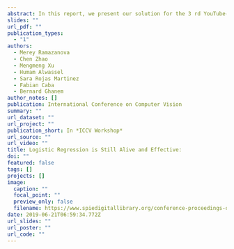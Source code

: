 ```yaml
---
abstract: In this report, we present our solution for the 3 rd YouTube-8M Video Understanding Challenge for a task of temporal localization of topics within a video. Our team achieves the 9 th place in the Public Leaderboard and the 11th place in the Private Leaderboard with a difference of 4.5 × 10−4 from the 10th gold medal winner. Overall, we train 20 different models independently and use their ensemble to predict segment scores. Along with a video classifier, we generate final scores for each segment. We use one-loss or two-loss training strategies for different models to make full use of video-level annotations and segmentlevel annotations. Furthermore, we adopt a teacher-student model and deep clustering to generate pseudo-labels to increase the amount of fully-annotated data.
slides: ""
url_pdf: ""
publication_types:
  - "1"
authors:
  - Merey Ramazanova
  - Chen Zhao
  - Mengmeng Xu
  - Humam Alwassel
  - Sara Rojas Martinez
  - Fabian Caba
  - Bernard Ghanem
author_notes: []
publication: International Conference on Computer Vision
summary: ""
url_dataset: ""
url_project: ""
publication_short: In *ICCV Workshop*
url_source: ""
url_video: ""
title: Logistic Regression is Still Alive and Effective:
doi: ""
featured: false
tags: []
projects: []
image:
  caption: ""
  focal_point: ""
  preview_only: false
  filename: https://www.spiedigitallibrary.org/conference-proceedings-of-spie/11330/113300F/Precise-human-pose-estimation-based-on-two-dimensional-images-for/10.1117/12.2542539.full
date: 2019-06-21T06:59:34.772Z
url_slides: ""
url_poster: ""
url_code: ""
---
```


